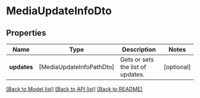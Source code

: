 # MediaUpdateInfoDto

## Properties
Name | Type | Description | Notes
------------ | ------------- | ------------- | -------------
**updates** | [MediaUpdateInfoPathDto] | Gets or sets the list of updates. | [optional] 

[[Back to Model list]](../README.md#documentation-for-models) [[Back to API list]](../README.md#documentation-for-api-endpoints) [[Back to README]](../README.md)


